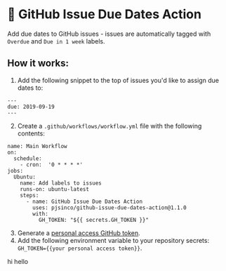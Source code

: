 # :calendar: GitHub Issue Due Dates Action
Add due dates to GitHub issues - issues are automatically tagged with `Overdue` and `Due in 1 week` labels. 

## How it works:
1. Add the following snippet to the top of issues you'd like to assign due dates to:
```
---
due: 2019-09-19
---
```
2. Create a `.github/workflows/workflow.yml` file with the following contents:
```
name: Main Workflow
on:
  schedule:
    - cron:  '0 * * * *'
jobs:
  Ubuntu:
    name: Add labels to issues
    runs-on: ubuntu-latest
    steps:
      - name: GitHub Issue Due Dates Action
        uses: pjsinco/github-issue-due-dates-action@1.1.0
        with:
          GH_TOKEN: "${{ secrets.GH_TOKEN }}"
```
3. Generate a [personal access GitHub token](https://github.com/settings/tokens).
4. Add the following environment variable to your repository secrets: `GH_TOKEN={{your personal access token}}`.

hi
hello
